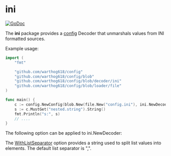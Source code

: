 # ini

[![GoDoc](https://godoc.org/github.com/warthog618/config/blob/decoder/ini/sar?status.svg)](https://godoc.org/github.com/warthog618/config/blob/decoder/ini)

The **ini** package provides a [config](https://github.com/warthog618/config) Decoder that unmarshals values from INI formatted sources.

Example usage:

```go
import (
    "fmt"

    "github.com/warthog618/config"
    "github.com/warthog618/config/blob"
    "github.com/warthog618/config/blob/decoder/ini"
    "github.com/warthog618/config/blob/loader/file"
)

func main() {
    c := config.NewConfig(blob.New(file.New("config.ini"), ini.NewDecoder()))
    s := c.MustGet("nested.string").String()
    fmt.Println("s:", s)
    // ....
}
```

The following option can be applied to ini.NewDecoder:

The
[WithListSeparator](https://godoc.org/github.com/warthog618/config/blob/decoder/ini#WithListSeparator)
option provides a string used to split list values into elements.  The default
list separator is ",".
